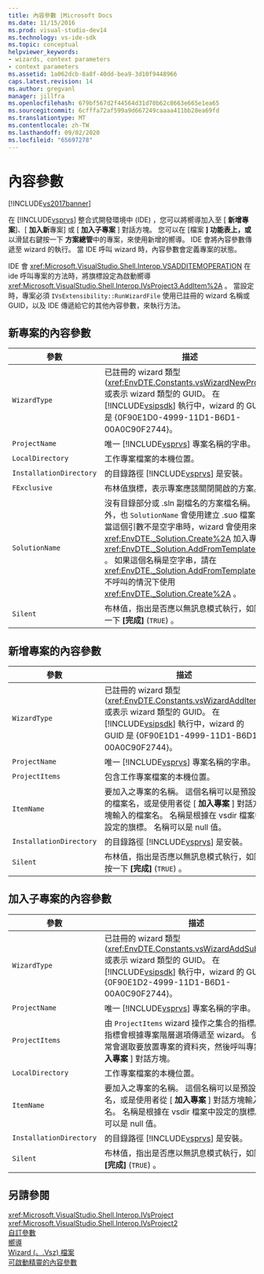 ```yaml
---
title: 內容參數 |Microsoft Docs
ms.date: 11/15/2016
ms.prod: visual-studio-dev14
ms.technology: vs-ide-sdk
ms.topic: conceptual
helpviewer_keywords:
- wizards, context parameters
- context parameters
ms.assetid: 1a062dcb-8a8f-40dd-bea9-3d10f9448966
caps.latest.revision: 14
ms.author: gregvanl
manager: jillfra
ms.openlocfilehash: 679bf567d2f44564d31d70b62c8663e665e1ea65
ms.sourcegitcommit: 6cfffa72af599a9d667249caaaa411bb28ea69fd
ms.translationtype: MT
ms.contentlocale: zh-TW
ms.lasthandoff: 09/02/2020
ms.locfileid: "65697278"
---
```

# <a name="context-parameters"></a>內容參數
[!INCLUDE[vs2017banner](../../includes/vs2017banner.md)]

在 [!INCLUDE[vsprvs](../../includes/vsprvs-md.md)] 整合式開發環境中 (IDE) ，您可以將嚮導加入至 [ **新增專案**]、[ **加入新**專案] 或 [ **加入子專案** ] 對話方塊。 您可以在 [檔案 **] 功能表上，或** 以滑鼠右鍵按一下 **方案總管**中的專案，來使用新增的嚮導。 IDE 會將內容參數傳遞至 wizard 的執行。 當 IDE 呼叫 wizard 時，內容參數會定義專案的狀態。  
  
 IDE 會 <xref:Microsoft.VisualStudio.Shell.Interop.VSADDITEMOPERATION> 在 ide 呼叫專案的方法時，將旗標設定為啟動嚮導 <xref:Microsoft.VisualStudio.Shell.Interop.IVsProject3.AddItem%2A> 。 當設定時，專案必須 `IVsExtensibility::RunWizardFile` 使用已註冊的 wizard 名稱或 GUID，以及 IDE 傳遞給它的其他內容參數，來執行方法。  
  
## <a name="context-parameters-for-new-project"></a>新專案的內容參數  
  
|參數|描述|  
|---------------|-----------------|  
|`WizardType`|已註冊的 wizard 類型 (<xref:EnvDTE.Constants.vsWizardNewProject>) 或表示 wizard 類型的 GUID。 在 [!INCLUDE[vsipsdk](../../includes/vsipsdk-md.md)] 執行中，wizard 的 GUID 是 {0F90E1D0-4999-11D1-B6D1-00A0C90F2744}。|  
|`ProjectName`|唯一 [!INCLUDE[vsprvs](../../includes/vsprvs-md.md)] 專案名稱的字串。|  
|`LocalDirectory`|工作專案檔案的本機位置。|  
|`InstallationDirectory`|的目錄路徑 [!INCLUDE[vsprvs](../../includes/vsprvs-md.md)] 是安裝。|  
|`FExclusive`|布林值旗標，表示專案應該關閉開啟的方案。|  
|`SolutionName`|沒有目錄部分或 .sln 副檔名的方案檔名稱。 此外，也 `SolutionName` 會使用建立 .suo 檔案名。 當這個引數不是空字串時，wizard 會使用來 <xref:EnvDTE._Solution.Create%2A> 加入專案 <xref:EnvDTE._Solution.AddFromTemplate%2A> 。 如果這個名稱是空字串，請在 <xref:EnvDTE._Solution.AddFromTemplate%2A> 不呼叫的情況下使用 <xref:EnvDTE._Solution.Create%2A> 。|  
|`Silent`|布林值，指出是否應以無訊息模式執行，如同按一下 **[完成]** (`TRUE`) 。|  
  
## <a name="context-parameters-for-add-new-item"></a>新增專案的內容參數  
  
|參數|描述|  
|---------------|-----------------|  
|`WizardType`|已註冊的 wizard 類型 (<xref:EnvDTE.Constants.vsWizardAddItem>) 或表示 wizard 類型的 GUID。 在 [!INCLUDE[vsipsdk](../../includes/vsipsdk-md.md)] 執行中，wizard 的 GUID 是 {0F90E1D1-4999-11D1-B6D1-00A0C90F2744}。|  
|`ProjectName`|唯一 [!INCLUDE[vsprvs](../../includes/vsprvs-md.md)] 專案名稱的字串。|  
|`ProjectItems`|包含工作專案檔案的本機位置。|  
|`ItemName`|要加入之專案的名稱。 這個名稱可以是預設的檔案名，或是使用者從 [ **加入專案** ] 對話方塊輸入的檔案名。 名稱是根據在 vsdir 檔案中設定的旗標。 名稱可以是 null 值。|  
|`InstallationDirectory`|的目錄路徑 [!INCLUDE[vsprvs](../../includes/vsprvs-md.md)] 是安裝。|  
|`Silent`|布林值，指出是否應以無訊息模式執行，如同按一下 **[完成]** (`TRUE`) 。|  
  
## <a name="context-parameters-for-add-sub-project"></a>加入子專案的內容參數  
  
|參數|描述|  
|---------------|-----------------|  
|`WizardType`|已註冊的 wizard 類型 (<xref:EnvDTE.Constants.vsWizardAddSubProject>) 或表示 wizard 類型的 GUID。 在 [!INCLUDE[vsipsdk](../../includes/vsipsdk-md.md)] 執行中，wizard 的 GUID 是 {0F90E1D2-4999-11D1-B6D1-00A0C90F2744}。|  
|`ProjectName`|唯一 [!INCLUDE[vsprvs](../../includes/vsprvs-md.md)] 專案名稱的字串。|  
|`ProjectItems`|由 `ProjectItems` wizard 操作之集合的指標。 這個指標會根據專案階層選項傳遞至 wizard。 使用者通常會選取要放置專案的資料夾，然後呼叫專案的 [ **加入專案** ] 對話方塊。|  
|`LocalDirectory`|工作專案檔案的本機位置。|  
|`ItemName`|要加入之專案的名稱。 這個名稱可以是預設的檔案名，或是使用者從 [ **加入專案** ] 對話方塊輸入的檔案名。 名稱是根據在 vsdir 檔案中設定的旗標。 名稱可以是 null 值。|  
|`InstallationDirectory`|的目錄路徑 [!INCLUDE[vsprvs](../../includes/vsprvs-md.md)] 是安裝。|  
|`Silent`|布林值，指出是否應以無訊息模式執行，如同按一下 **[完成]** (`TRUE`) 。|  
  
## <a name="see-also"></a>另請參閱  
 <xref:Microsoft.VisualStudio.Shell.Interop.IVsProject>   
 <xref:Microsoft.VisualStudio.Shell.Interop.IVsProject2>   
 [自訂參數](../../extensibility/internals/custom-parameters.md)   
 [嚮導](../../extensibility/internals/wizards.md)   
 [Wizard (。.Vsz) 檔案](../../extensibility/internals/wizard-dot-vsz-file.md)   
 [可啟動精靈的內容參數](https://msdn.microsoft.com/library/051a10f4-9e45-4604-b344-123044f33a24)

